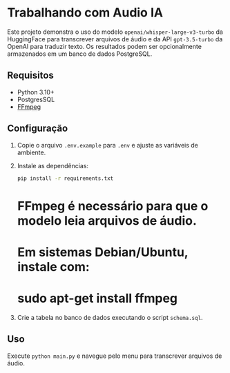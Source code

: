 # Trabalhando com Audio IA

Este projeto demonstra o uso do modelo `openai/whisper-large-v3-turbo` da HuggingFace para transcrever arquivos de áudio e da API `gpt-3.5-turbo` da OpenAI para traduzir texto. Os resultados podem ser opcionalmente armazenados em um banco de dados PostgreSQL.

## Requisitos
- Python 3.10+
- PostgresSQL
- [FFmpeg](https://ffmpeg.org/)

## Configuração
1. Copie o arquivo `.env.example` para `.env` e ajuste as variáveis de ambiente.
2. Instale as dependências:
   ```bash
   pip install -r requirements.txt
   ```
   # FFmpeg é necessário para que o modelo leia arquivos de áudio.
   # Em sistemas Debian/Ubuntu, instale com:
   # sudo apt-get install ffmpeg

3. Crie a tabela no banco de dados executando o script `schema.sql`.

## Uso
Execute `python main.py` e navegue pelo menu para transcrever arquivos de áudio.
